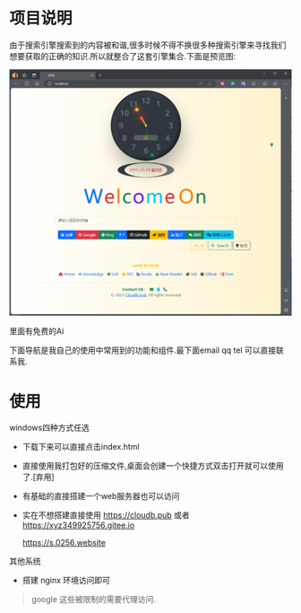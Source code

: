 # 项目说明

由于搜索引擎搜索到的内容被和谐,很多时候不得不换很多种搜索引擎来寻找我们想要获取的正确的知识.所以就整合了这套引擎集合.下面是预览图:

![1](.README.assets/1.gif)

里面有免费的Ai

下面导航是我自己的使用中常用到的功能和组件.最下面email qq tel 可以直接联系我.

# 使用

windows四种方式任选

- 下载下来可以直接点击index.html 

- 直接使用我打包好的压缩文件,桌面会创建一个快捷方式双击打开就可以使用了.[弃用]

- 有基础的直接搭建一个web服务器也可以访问

- 实在不想搭建直接使用 https://cloudb.pub  或者 https://xyz349925756.gitee.io

  https://s.0256.website

其他系统

- 搭建 nginx 环境访问即可

> google  这些被限制的需要代理访问.




